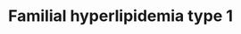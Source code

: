 ---
annotations:
- type: Disease Ontology
  value: familial GPIHBP1 deficiency
- type: Disease Ontology
  value: familial lipase maturation factor 1 deficiency
- type: Disease Ontology
  value: familial chylomicronemia due to inhibition of lipoprotein lipase activity
- type: Disease Ontology
  value: familial lipoprotein lipase deficiency
- type: Pathway Ontology
  value: disease pathway
- type: Disease Ontology
  value: familial apolipoprotein C-II deficiency
- type: Disease Ontology
  value: familial hyperlipidemia
- type: Disease Ontology
  value: familial chylomicronemia syndrome
authors:
- UlasBabayigit
- Fehrhart
communities:
- RareDiseases
description: Familial hyperlipidemias are classified according to the Fredrickson
  classification. Type 1 of this classification is linked to a decrease of LPL, either
  through mutations on the gene itself or because of other factors. LPL hydrolyzed
  triglycerides in chylomicrons and in very low-density lipoproteins. Type 1 familial
  hyperlipidemia shows an increase of chylomicrons. LPL normally hydrolizes these
  chylomicrons into chylomicron remnants. However, mutations in LPL have been shown
  to be the cause of the first form of type 1 hyperlipidemia. In tissue, LMF1 causes
  proper folding and assembly of LPL, which is stabalized by Sel1L. LPL is then transported
  to the endothelial cell surface of the capillary lumen, where it binds to GPIHBP1.
  APOC2 is essential for LPL activation, which is stabalized by APOA5. Studies have
  found another form of LPL activity, but with an increased amount of LPL inhibitors.
  These inhibitors are ANGPTL3,4 and 8. Which of these are inhibiting LPL depends
  on the tissue the LPL is in.
last-edited: 2021-11-30
organisms:
- Homo sapiens
redirect_from:
- /index.php/Pathway:WP5108
- /instance/WP5108
schema-jsonld:
- '@context': https://schema.org/
  '@id': https://wikipathways.github.io/pathways/WP5108.html
  '@type': Dataset
  creator:
    '@type': Organization
    name: WikiPathways
  description: Familial hyperlipidemias are classified according to the Fredrickson
    classification. Type 1 of this classification is linked to a decrease of LPL,
    either through mutations on the gene itself or because of other factors. LPL hydrolyzed
    triglycerides in chylomicrons and in very low-density lipoproteins. Type 1 familial
    hyperlipidemia shows an increase of chylomicrons. LPL normally hydrolizes these
    chylomicrons into chylomicron remnants. However, mutations in LPL have been shown
    to be the cause of the first form of type 1 hyperlipidemia. In tissue, LMF1 causes
    proper folding and assembly of LPL, which is stabalized by Sel1L. LPL is then
    transported to the endothelial cell surface of the capillary lumen, where it binds
    to GPIHBP1. APOC2 is essential for LPL activation, which is stabalized by APOA5.
    Studies have found another form of LPL activity, but with an increased amount
    of LPL inhibitors. These inhibitors are ANGPTL3,4 and 8. Which of these are inhibiting
    LPL depends on the tissue the LPL is in.
  keywords:
  - ''
  - APOA2
  - LDL
  - activity
  - LIPC
  - Familial apolipoprotein C-II deficiency
  - 'Familial chylomicronemia '
  - APOA1
  - Cholesterol
  - VLDL
  - APOA4
  - 'lipoprotein lipase '
  - Phospholipid
  - HDL
  - Lipoprotein
  - Familial lipoprotein lipase deficiency
  - CETP
  - Chylomicron remnant
  - IDL
  - Familial hyperlipidemia
  - ANGPTL3
  - LPL
  - 'due to inhibition of '
  - SEL1L
  - factor 1 deficiency
  - GPIHBP1
  - ANGPTL8
  - APOA5
  - 'Familial lipase maturation '
  - Familial GPIHBP1 deficiency
  - Chylomicron
  - Triglyceride
  - ANGPTL4
  - LCAT
  - LMF1
  - LDLR
  - APOC2
  - PLTP
  - LRP1
  license: CC0
  name: Familial  hyperlipidemia type 1
seo: CreativeWork
title: Familial  hyperlipidemia type 1
wpid: WP5108
---